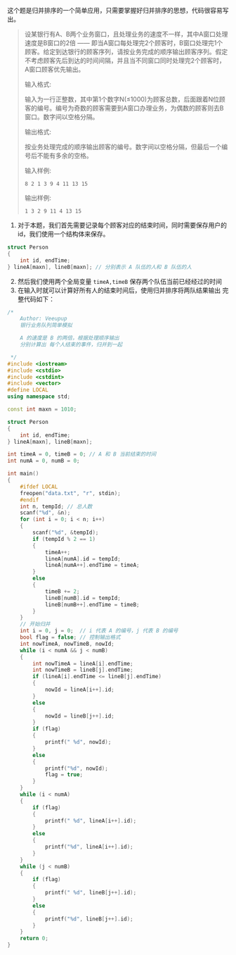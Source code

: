 这个题是归并排序的一个简单应用，只需要掌握好归并排序的思想，代码很容易写出。

> 设某银行有A、B两个业务窗口，且处理业务的速度不一样，其中A窗口处理速度是B窗口的2倍 —— 即当A窗口每处理完2个顾客时，B窗口处理完1个顾客。给定到达银行的顾客序列，请按业务完成的顺序输出顾客序列。假定不考虑顾客先后到达的时间间隔，并且当不同窗口同时处理完2个顾客时，A窗口顾客优先输出。
>
> 输入格式:
>
> 输入为一行正整数，其中第1个数字N(≤1000)为顾客总数，后面跟着N位顾客的编号。编号为奇数的顾客需要到A窗口办理业务，为偶数的顾客则去B窗口。数字间以空格分隔。
>
> 输出格式:
>
> 按业务处理完成的顺序输出顾客的编号。数字间以空格分隔，但最后一个编号后不能有多余的空格。
>
> 输入样例:
>
> ```in
> 8 2 1 3 9 4 11 13 15
> ```
>
> 输出样例:
>
> ```out
> 1 3 2 9 11 4 13 15
> ```

1. 对于本题，我们首先需要记录每个顾客对应的结束时间，同时需要保存用户的id，我们使用一个结构体来保存。

```cpp
struct Person
{
    int id, endTime;
} lineA[maxn], lineB[maxn];	// 分别表示 A 队伍的人和 B 队伍的人
```

2. 然后我们使用两个全局变量 `timeA,timeB` 保存两个队伍当前已经经过的时间
3. 在输入时就可以计算好所有人的结束时间后，使用归并排序将两队结果输出
   完整代码如下：

```cpp
/*
    Author: Veeupup
    银行业务队列简单模拟

    A 的速度是 B 的两倍，根据处理顺序输出
    分别计算出 每个人结束的事件，归并到一起

 */
#include <iostream>
#include <cstdio>
#include <cstdint>
#include <vector>
#define LOCAL
using namespace std;

const int maxn = 1010;

struct Person
{
    int id, endTime;
} lineA[maxn], lineB[maxn];

int timeA = 0, timeB = 0; // A 和 B 当前结束的时间
int numA = 0, numB = 0;

int main()
{
    #ifdef LOCAL
    freopen("data.txt", "r", stdin);
    #endif
    int n, tempId; // 总人数
    scanf("%d", &n);
    for (int i = 0; i < n; i++)
    {
        scanf("%d", &tempId);
        if (tempId % 2 == 1)
        {
            timeA++;
            lineA[numA].id = tempId;
            lineA[numA++].endTime = timeA;
        }
        else
        {
            timeB += 2;
            lineB[numB].id = tempId;
            lineB[numB++].endTime = timeB;
        }
    }
    // 开始归并
    int i = 0, j = 0;  // i 代表 A 的编号，j 代表 B 的编号
    bool flag = false; // 控制输出格式
    int nowTimeA, nowTimeB, nowId;
    while (i < numA && j < numB)
    {
        int nowTimeA = lineA[i].endTime;
        int nowTimeB = lineB[j].endTime;
        if (lineA[i].endTime <= lineB[j].endTime)
        {
            nowId = lineA[i++].id;
        }
        else
        {
            nowId = lineB[j++].id;
        }
        if (flag)
        {
            printf(" %d", nowId);
        }
        else
        {
            printf("%d", nowId);
            flag = true;
        }
    }
    while (i < numA)
    {
        if (flag)
        {
            printf(" %d", lineA[i++].id);
        }
        else
        {
            printf("%d", lineA[i++].id);
        }
    }
    while (j < numB)
    {
        if (flag)
        {
            printf(" %d", lineB[j++].id);
        }
        else
        {
            printf("%d", lineB[j++].id);
        }
    }
    return 0;
}
```